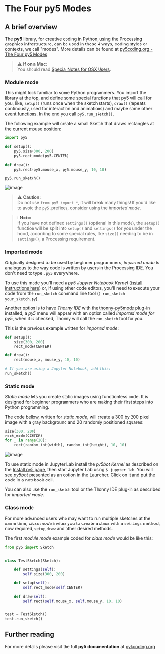 
# The Four py5 Modes

## A brief overview

The **py5** library, for creative coding in Python, using the Processing graphics infrastructure, can be used in these 4 ways, coding styles or contexts, we call "modes". More details can be found at [py5coding.org - The Four py5 Modes](http://py5coding.org/content/py5_modes.html)

> ⚠️ **If on a Mac:**<br>
> You should read [Special Notes for OSX Users](http://py5coding.org/content/osx_users.html).

### Module mode

This might look familiar to some Python programmers. You import the library at the top, and define some special functions that py5 will call for you, like, `setup()` (runs once when the sketch starts), `draw()` (repeats continously, used for interaction and animations) and maybe some other [event functions](http://py5coding.org/reference/sketch.html). In the end you call `py5.run_sketch()`.

The following example will create a small Sketch that draws rectangles at the current mouse position:

```python
import py5

def setup():
    py5.size(300, 200)
    py5.rect_mode(py5.CENTER)

def draw():
    py5.rect(py5.mouse_x, py5.mouse_y, 10, 10)

py5.run_sketch()
```
![image](https://user-images.githubusercontent.com/3694604/201694987-f78a4856-1329-4693-a312-4ab3402fe689.png)

> ⚠️ **Caution:**<br>
> Do not use `from py5 import *`, it will break many things! If you'd like to avoid the `py5.`prefixes, consider using the *imported mode*.

> ℹ️ **Note:**<br>
> If you have not defined `settings()` (optional in this mode), the `setup()` function will be split into `setup()` and `settings()` for you under the hood, according to some special rules, like `size()` needing to be in `settings()`, a Processing requirement.

### Imported mode

Originally designed to be used by beginner programmers, *imported mode* is analogous to the way code is written by users in the Processing IDE. You don't need to type `.py5` everywhere.

To use this mode you'll need a *py5 Jupyter Notebook Kernel* ([install instructions here](http://py5coding.org/content/install.html)) or, if using other code editors, you'll need to execute your code from the `run_sketch` command line tool (`$ run_sketch your_sketch.py`).

Another option is to have *Thonny IDE* with the [thonny-py5mode](https://github.com/tabreturn/thonny-py5mode/) plug-in installed, a *py5* menu will appear with an option called *Imported mode for py5*, when it is checked, Thonny will call the `run_sketch` tool for you.

This is the previous example written for *imported mode*:

```python
def setup():
    size(300, 200)
    rect_mode(CENTER)

def draw():
    rect(mouse_x, mouse_y, 10, 10)

# If you are using a Jupyter Notebook, add this:
run_sketch()
```

### Static mode

*Static mode* lets you create static images using functionless code. It is designed for beginner programmers who are making their first steps into Python programming.

The code bellow, written for *static mode*, will create a 300 by 200 pixel image with a gray background and 20 randomly positioned squares:

```python
size(300, 200)
rect_mode(CENTER)
for _ in range(20):
    rect(random_int(width), random_int(height), 10, 10)
```

![image](https://user-images.githubusercontent.com/3694604/201693378-ccce119a-29ca-4569-bebc-1a3ec2f4c4da.png)

To use static mode in Jupyter Lab install the *py5bot Kernel* as described on the [Install py5 page](http://py5coding.org/content/install.html), then start Jupyter Lab using `$ jupyter lab`. You will see *py5bot* presented as an option in the Launcher. Click on it and put the code in a notebook cell.

You can also use the `run_sketch` tool or the Thonny IDE plug-in as described for *imported mode*.

### Class mode

For more advanced users who may want to run multiple sketches at the same time, *class mode* invites you to create a class with a `settings` method, now required, `setup`,`draw` and other desired methods. 

The first *module mode* example coded for *class mode* would be like this:

```python
from py5 import Sketch


class TestSketch(Sketch):

    def settings(self):
        self.size(300, 200)

    def setup(self):
        self.rect_mode(self.CENTER)

    def draw(self):
        self.rect(self.mouse_x, self.mouse_y, 10, 10)


test = TestSketch()
test.run_sketch()
```

## Further reading

For more details please visit the full **py5 documentation** at [py5coding.org](https://py5coding.org)
